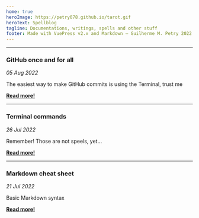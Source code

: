 ```yaml
---
home: true
heroImage: https://petry078.github.io/tarot.gif
heroText: Spellblog
tagline: Documentations, writings, spells and other stuff
footer: Made with VuePress v2.x and Markdown — Guilherme M. Petry 2022
---
```


---

### GitHub once and for all
*05 Aug 2022*

The easiest way to make GitHub commits is using the Terminal, trust me

<a href="https://petry078.github.io/spellblog/posts/github-once-and-for-all.html"><b>Read more!</b></a>

---

### Terminal commands
*26 Jul 2022*

Remember! Those are not speels, yet...

<a href="https://petry078.github.io/spellblog/posts/terminal-commands.html"><b>Read more!</b></a>

---

### Markdown cheat sheet
*21 Jul 2022*

Basic Markdown syntax

<a href="https://petry078.github.io/spellblog/posts/2022-07-21-markdown-cheat-sheet.html"><b>Read more!</b></a>
